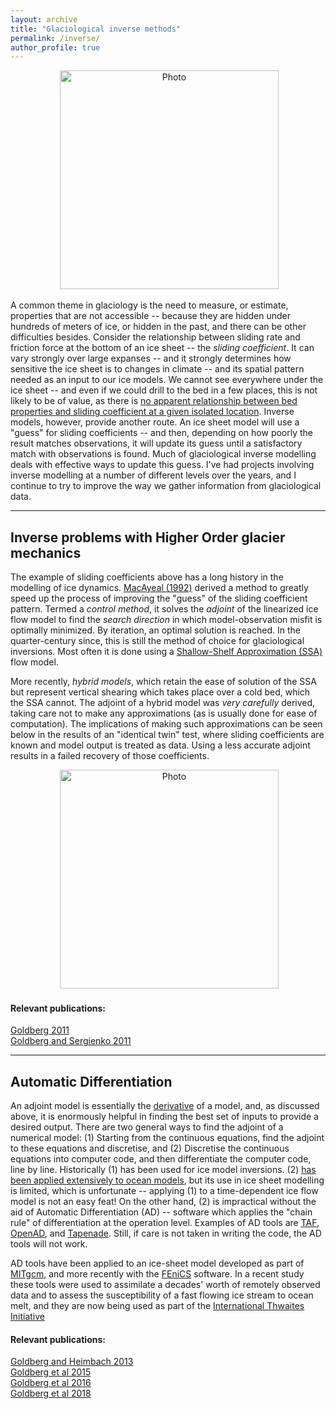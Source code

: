 ```yaml
---
layout: archive
title: "Glaciological inverse methods"
permalink: /inverse/
author_profile: true
---
```


<p align="center">
  <img src="https://dngoldberg.github.io/files/inv_cartoon.png?raw=true" alt="Photo" style="width: 350px;"/>
</p>

A common theme in glaciology is the need to measure, or estimate, properties that are not accessible -- because they are hidden under hundreds of meters of ice, or hidden in the past, and there can be other difficulties besides. Consider the relationship between sliding rate and friction force at the bottom of an ice sheet -- the <i>sliding coefficient</i>. It can vary strongly over large expanses -- and it strongly determines how sensitive the ice sheet is to changes in climate -- and its spatial pattern needed as an input to our ice models. We cannot see everywhere under the ice sheet -- and even if we could drill to the bed in a few places, this is not likely to be of value, as there is [no apparent relationship between bed properties and sliding coefficient at a given isolated location](http://onlinelibrary.wiley.com/doi/10.1002/2017JF004373/abstract). Inverse models, however, provide another route. An ice sheet model will use a "guess" for sliding coefficients -- and then, depending on how poorly the result matches observations, it will update its guess until a satisfactory match with observations is found. Much of glaciological inverse modelling deals with effective ways to update this guess. I've had projects involving inverse modelling at a number of different levels over the years, and I continue to try to improve the way we gather information from glaciological data.

---

## Inverse problems with Higher Order glacier mechanics

The example of sliding coefficients above has a long history in the modelling of ice dynamics. [MacAyeal (1992)](http://geosci.uchicago.edu/pdfs/macayeal/Macayeal_ise.pdf) derived a method to greatly speed up the process of improving the "guess" of the sliding coefficient pattern. Termed a _control method_, it solves the _adjoint_ of the linearized ice flow model to find the _search direction_ in which model-observation misfit is optimally minimized. By iteration, an optimal solution is reached. In the quarter-century since, this is still the method of choice for glaciological inversions. Most often it is done using a [Shallow-Shelf Approximation (SSA)](http://www.antarcticglaciers.org/glaciers-and-climate/numerical-ice-sheet-models/hierarchy-ice-sheet-models-introduction/#SECTION_6) flow model.

More recently, _hybrid models_, which retain the ease of solution of the SSA but represent vertical shearing which takes place over a cold bed, which the SSA cannot. The adjoint of a hybrid model was _very carefully_ derived, taking care not to make any approximations (as is usually done for ease of computation). The implications of making such approximations can be seen below in the results of an "identical twin" test, where sliding coefficients are known and model output is treated as data. Using a less accurate adjoint results in a failed recovery of those coefficients.

<p align="center">
  <img src="https://dngoldberg.github.io/files/inverted_profile.png?raw=true" alt="Photo" style="width: 350px;"/>
</p>

#### Relevant publications:
[Goldberg 2011](https://www.cambridge.org/core/journals/journal-of-glaciology/article/variationally-derived-depthintegrated-approximation-to-a-higherorder-glaciological-flow-model/D7F81AD3E98D151FC66E52D272628512) <br />
[Goldberg and Sergienko 2011](https://www.the-cryosphere.net/5/315/2011/)

---

## Automatic Differentiation

An adjoint model is essentially the [derivative](https://en.wikipedia.org/wiki/Jacobian_matrix_and_determinant) of a model, and, as discussed above, it is enormously helpful in finding the best set of inputs to provide a desired output. There are two general ways to find the adjoint of a numerical model: (1) Starting from the continuous equations, find the adjoint to these equations and discretise, and (2) Discretise the continuous equations into computer code, and then differentiate the computer code, line by line. Historically (1) has been used for ice model inversions. (2) [has been applied extensively to ocean models](http://www.ecco-group.org/), but its use in ice sheet modelling is limited, which is unfortunate -- applying (1) to a time-dependent ice flow model is not an easy feat! On the other hand, (2) is impractical without the aid of Automatic Differentiation (AD) -- software which applies the "chain rule" of differentiation at the operation level. Examples of AD tools are [TAF](http://www.fastopt.com/products/taf/taf.shtml), [OpenAD](http://www.mcs.anl.gov/OpenAD/), and [Tapenade](https://www-sop.inria.fr/tropics/tapenade.html). Still, if care is not taken in writing the code, the AD tools will not work.

AD tools have been applied to an ice-sheet model developed as part of [MITgcm](https://mitgcm.readthedocs.io/en/latest/phys_pkgs/streamice.html), and more recently with the [FEniCS](https://fenicsproject.org/) software. In a recent study these tools were used to assimilate a decades' worth of remotely observed data and to assess the susceptibility of a fast flowing ice stream to ocean melt, and they are now being used as part of the [International Thwaites Initiative](https://thwaitesglacier.org/projects/prophet)

#### Relevant publications:
[Goldberg and Heimbach 2013](https://www.the-cryosphere.net/7/1659/2013/)<br />
[Goldberg et al 2015](https://www.the-cryosphere.net/9/2429/2015/)<br />
[Goldberg et al 2016](https://www.geosci-model-dev.net/9/1891/2016/)<br />
[Goldberg et al 2018](https://agupubs.onlinelibrary.wiley.com/doi/abs/10.1029/2018GL080383)




